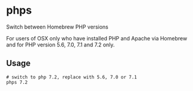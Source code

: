 # phps

Switch between Homebrew PHP versions

For users of OSX only who have installed PHP and Apache via Homebrew and for PHP version 5.6, 7.0, 7.1 and 7.2 only.

## Usage

    # switch to php 7.2, replace with 5.6, 7.0 or 7.1
    phps 7.2
  
